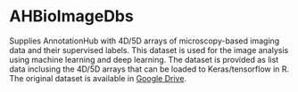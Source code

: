 # AHBioImageDbs
Supplies AnnotationHub with 4D/5D arrays of microscopy-based imaging data and their supervised labels.
This dataset is used for the image analysis using machine learning and deep learning.
The dataset is provided as list data inclusing the 4D/5D arrays that can be loaded to Keras/tensorflow in R.
The original dataset is available in [Google Drive](https://drive.google.com/drive/folders/1pVCE1JukoY8U1VN4YZmVPFaGtPg80OY-?usp=sharing).

